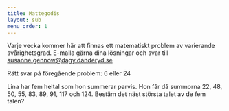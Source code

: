 ```yaml
---
title: Mattegodis
layout: sub
menu_order: 1
---
```


Varje vecka kommer här att finnas ett matematiskt problem av varierande svårighetsgrad. E-maila gärna dina lösningar och svar till
[susanne.gennow@dagy.danderyd.se](mailto:susanne.gennow@dagy.danderyd.se)


Rätt svar på föregående problem: 6 eller 24

Lina har fem heltal som hon summerar parvis. Hon får då summorna 22, 48, 50, 55, 83, 89, 91, 117 och 124. Bestäm det näst största talet av de fem talen?
